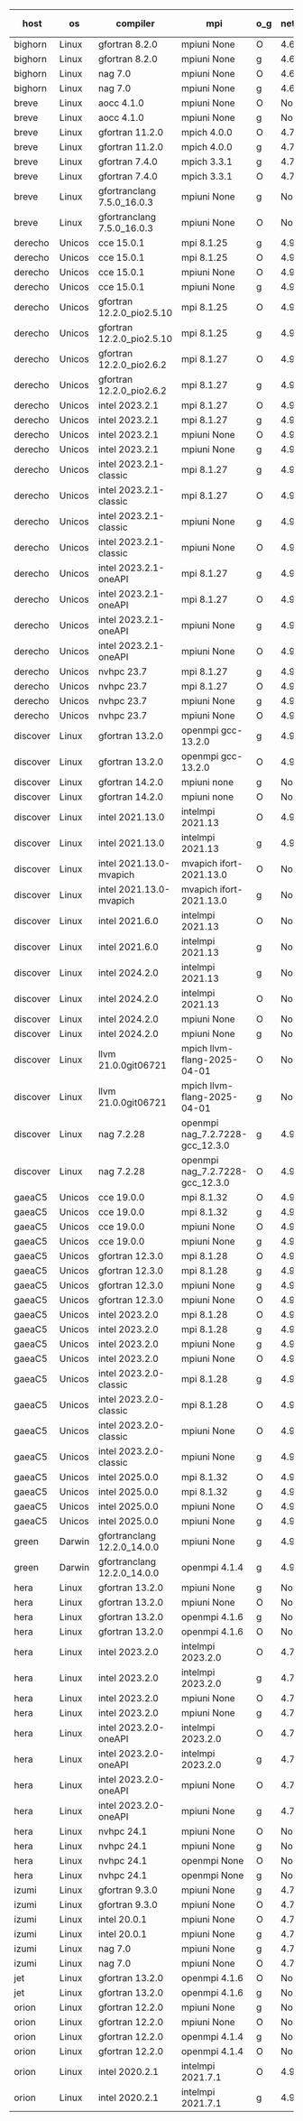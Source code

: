 

| host     | os       | compiler                              | mpi                      | o_g        | netcdf        | build       | u_pass          | u_fail          | s_pass            | s_fail            | e_pass             | e_fail             | nuopc_pass       | nuopc_fail       | artifacts link          |
|----------|----------|---------------------------------------|--------------------------|------------|---------------|-------------|-----------------|-----------------|-------------------|-------------------|--------------------|--------------------|------------------|------------------|-------------------------|
| bighorn | Linux | gfortran 8.2.0 | mpiuni None  | O | 4.6.1  | PASS | 12563 | 0 | 9 | 0 | 43 | 0 | None | None | <a href="https://github.com/esmf-org/esmf-test-artifacts/tree/13b569bc9a816eec585e645c5cb208c3f0ddc286/develop/gfortran/8.2.0/O/mpiuni/None" target="_blank">13b569b</a> | 
| bighorn | Linux | gfortran 8.2.0 | mpiuni None  | g | 4.6.1  | PASS | 12563 | 0 | 9 | 0 | 43 | 0 | None | None | <a href="https://github.com/esmf-org/esmf-test-artifacts/tree/8d73e29d089840491359a3d8c997991838c764b9/develop/gfortran/8.2.0/g/mpiuni/None" target="_blank">8d73e29</a> | 
| bighorn | Linux | nag 7.0 | mpiuni None  | O | 4.6.1  | PASS | 12563 | 0 | 9 | 0 | 43 | 0 | None | None | <a href="https://github.com/esmf-org/esmf-test-artifacts/tree/50eee657203c62d3095ce52d44f5cf20d0c662ab/develop/nag/7.0/O/mpiuni/None" target="_blank">50eee65</a> | 
| bighorn | Linux | nag 7.0 | mpiuni None  | g | 4.6.1  | PASS | 12504 | 59 | 9 | 0 | 43 | 0 | None | None | <a href="https://github.com/esmf-org/esmf-test-artifacts/tree/04d15fcd7aa6a619747c9dc17d333750101c2bcb/develop/nag/7.0/g/mpiuni/None" target="_blank">04d15fc</a> | 
| breve | Linux | aocc 4.1.0 | mpiuni None  | O | None  | PASS | 12537 | 26 | 9 | 0 | 43 | 0 | None | None | <a href="https://github.com/esmf-org/esmf-test-artifacts/tree/a32bf47357acca5f42c0c62b3f734f0bc032e100/develop/aocc/4.1.0/O/mpiuni/None" target="_blank">a32bf47</a> | 
| breve | Linux | aocc 4.1.0 | mpiuni None  | g | None  | PASS | 12537 | 26 | 9 | 0 | 43 | 0 | None | None | <a href="https://github.com/esmf-org/esmf-test-artifacts/tree/cf0d38d8226b545791b8a9ca0e11511b072ac473/develop/aocc/4.1.0/g/mpiuni/None" target="_blank">cf0d38d</a> | 
| breve | Linux | gfortran 11.2.0 | mpich 4.0.0  | O | 4.7.4  | PASS | 14234 | 0 | 51 | 0 | 81 | 0 | 58 | 0 | <a href="https://github.com/esmf-org/esmf-test-artifacts/tree/2f2312801cab566e72b7b89d3486dfcbccd05675/develop/gfortran/11.2.0/O/mpich/4.0.0" target="_blank">2f23128</a> | 
| breve | Linux | gfortran 11.2.0 | mpich 4.0.0  | g | 4.7.4  | PASS | 14234 | 0 | 51 | 0 | 81 | 0 | 58 | 0 | <a href="https://github.com/esmf-org/esmf-test-artifacts/tree/3bdaae3e15293c65e001129419eab884694e1f68/develop/gfortran/11.2.0/g/mpich/4.0.0" target="_blank">3bdaae3</a> | 
| breve | Linux | gfortran 7.4.0 | mpich 3.3.1  | g | 4.7.4  | PASS | 14234 | 0 | 51 | 0 | 81 | 0 | 58 | 0 | <a href="https://github.com/esmf-org/esmf-test-artifacts/tree/d3cffa51cb248a629d8783fa378a35709f9599f6/develop/gfortran/7.4.0/g/mpich/3.3.1" target="_blank">d3cffa5</a> | 
| breve | Linux | gfortran 7.4.0 | mpich 3.3.1  | O | 4.7.4  | PASS | 14234 | 0 | 51 | 0 | 81 | 0 | 58 | 0 | <a href="https://github.com/esmf-org/esmf-test-artifacts/tree/9ca62ec3b6e550c7507277c21a7517dfa00c41b7/develop/gfortran/7.4.0/O/mpich/3.3.1" target="_blank">9ca62ec</a> | 
| breve | Linux | gfortranclang 7.5.0_16.0.3 | mpiuni None  | g | None  | PASS | 12563 | 0 | 9 | 0 | 43 | 0 | None | None | <a href="https://github.com/esmf-org/esmf-test-artifacts/tree/a0d4a4bf021c2199dcad7ad366c799b0d720cce1/develop/gfortranclang/7.5.0_16.0.3/g/mpiuni/None" target="_blank">a0d4a4b</a> | 
| breve | Linux | gfortranclang 7.5.0_16.0.3 | mpiuni None  | O | None  | PASS | 12563 | 0 | 9 | 0 | 43 | 0 | None | None | <a href="https://github.com/esmf-org/esmf-test-artifacts/tree/726ad6d1786588361818207c3613bb6823176b77/develop/gfortranclang/7.5.0_16.0.3/O/mpiuni/None" target="_blank">726ad6d</a> | 
| derecho | Unicos | cce 15.0.1 | mpi 8.1.25  | g | 4.9.2  | PASS | 14033 | 201 | 51 | 0 | 81 | 0 | 57 | 0 | <a href="https://github.com/esmf-org/esmf-test-artifacts/tree/97e278fc4a5cd0607683c66b4fc81ab8328f2c71/develop/cce/15.0.1/g/mpi/8.1.25" target="_blank">97e278f</a> | 
| derecho | Unicos | cce 15.0.1 | mpi 8.1.25  | O | 4.9.2  | PASS | 14155 | 79 | 51 | 0 | 81 | 0 | 57 | 0 | <a href="https://github.com/esmf-org/esmf-test-artifacts/tree/bedd257fa48163d1f69db866b88c2cb0d45e0f62/develop/cce/15.0.1/O/mpi/8.1.25" target="_blank">bedd257</a> | 
| derecho | Unicos | cce 15.0.1 | mpiuni None  | O | 4.9.2  | PASS | 12327 | 236 | 9 | 0 | 43 | 0 | None | None | <a href="https://github.com/esmf-org/esmf-test-artifacts/tree/255d824704997284095090b1636b8528ebdd3713/develop/cce/15.0.1/O/mpiuni/None" target="_blank">255d824</a> | 
| derecho | Unicos | cce 15.0.1 | mpiuni None  | g | 4.9.2  | PASS | 12486 | 77 | 9 | 0 | 43 | 0 | None | None | <a href="https://github.com/esmf-org/esmf-test-artifacts/tree/1e6ba024df94dc682a558c9a81d1eebb126ab593/develop/cce/15.0.1/g/mpiuni/None" target="_blank">1e6ba02</a> | 
| derecho | Unicos | gfortran 12.2.0_pio2.5.10 | mpi 8.1.25  | O | 4.9.2  | PASS | 14234 | 0 | 51 | 0 | 81 | 0 | 57 | 0 | <a href="https://github.com/esmf-org/esmf-test-artifacts/tree/65be9037be9caedc30ba1ca4cd959979b0e1643f/develop/gfortran/12.2.0_pio2.5.10/O/mpi/8.1.25" target="_blank">65be903</a> | 
| derecho | Unicos | gfortran 12.2.0_pio2.5.10 | mpi 8.1.25  | g | 4.9.2  | PASS | 14234 | 0 | 51 | 0 | 81 | 0 | 57 | 0 | <a href="https://github.com/esmf-org/esmf-test-artifacts/tree/f16d3b87e4056cd193d94f6d27f64668dfa9519b/develop/gfortran/12.2.0_pio2.5.10/g/mpi/8.1.25" target="_blank">f16d3b8</a> | 
| derecho | Unicos | gfortran 12.2.0_pio2.6.2 | mpi 8.1.27  | O | 4.9.2  | PASS | 14234 | 0 | 51 | 0 | 81 | 0 | 57 | 0 | <a href="https://github.com/esmf-org/esmf-test-artifacts/tree/b84fa485b00aacea5a125fbab2afdb7aeeea7f06/develop/gfortran/12.2.0_pio2.6.2/O/mpi/8.1.27" target="_blank">b84fa48</a> | 
| derecho | Unicos | gfortran 12.2.0_pio2.6.2 | mpi 8.1.27  | g | 4.9.2  | PASS | 14234 | 0 | 51 | 0 | 81 | 0 | 57 | 0 | <a href="https://github.com/esmf-org/esmf-test-artifacts/tree/ce5af5e95d84fea6dfb0e1ea4c618ee9afd281a6/develop/gfortran/12.2.0_pio2.6.2/g/mpi/8.1.27" target="_blank">ce5af5e</a> | 
| derecho | Unicos | intel 2023.2.1 | mpi 8.1.27  | O | 4.9.2  | PASS | 14234 | 0 | 51 | 0 | 81 | 0 | 58 | 0 | <a href="https://github.com/esmf-org/esmf-test-artifacts/tree/cf884cb98f0b754edd0200747ad76d04f886aee5/develop/intel/2023.2.1/O/mpi/8.1.27" target="_blank">cf884cb</a> | 
| derecho | Unicos | intel 2023.2.1 | mpi 8.1.27  | g | 4.9.2  | PASS | 14234 | 0 | 51 | 0 | 81 | 0 | 58 | 0 | <a href="https://github.com/esmf-org/esmf-test-artifacts/tree/3823fc3700bd4a14e9fd8af08d484d6718525823/develop/intel/2023.2.1/g/mpi/8.1.27" target="_blank">3823fc3</a> | 
| derecho | Unicos | intel 2023.2.1 | mpiuni None  | O | 4.9.2  | PASS | 12563 | 0 | 9 | 0 | 43 | 0 | None | None | <a href="https://github.com/esmf-org/esmf-test-artifacts/tree/914ccd038eba9dbe1d1380dd237aab17717bce95/develop/intel/2023.2.1/O/mpiuni/None" target="_blank">914ccd0</a> | 
| derecho | Unicos | intel 2023.2.1 | mpiuni None  | g | 4.9.2  | PASS | 12563 | 0 | 9 | 0 | 43 | 0 | None | None | <a href="https://github.com/esmf-org/esmf-test-artifacts/tree/ec94898f93df4652d5631948d081e8724a71a131/develop/intel/2023.2.1/g/mpiuni/None" target="_blank">ec94898</a> | 
| derecho | Unicos | intel 2023.2.1-classic | mpi 8.1.27  | g | 4.9.2  | PASS | 14234 | 0 | 51 | 0 | 81 | 0 | 57 | 0 | <a href="https://github.com/esmf-org/esmf-test-artifacts/tree/7175f2a61ce8678af11962d58efee1e3cd7751ca/develop/intel/2023.2.1-classic/g/mpi/8.1.27" target="_blank">7175f2a</a> | 
| derecho | Unicos | intel 2023.2.1-classic | mpi 8.1.27  | O | 4.9.2  | PASS | 14234 | 0 | 51 | 0 | 81 | 0 | 57 | 0 | <a href="https://github.com/esmf-org/esmf-test-artifacts/tree/982b54417aad6ff0018b9b9802e4e40229268121/develop/intel/2023.2.1-classic/O/mpi/8.1.27" target="_blank">982b544</a> | 
| derecho | Unicos | intel 2023.2.1-classic | mpiuni None  | g | 4.9.2  | PASS | 12563 | 0 | 9 | 0 | 43 | 0 | None | None | <a href="https://github.com/esmf-org/esmf-test-artifacts/tree/d5cb20906afb196dfbaa5083aaf75d24d7d18f2c/develop/intel/2023.2.1-classic/g/mpiuni/None" target="_blank">d5cb209</a> | 
| derecho | Unicos | intel 2023.2.1-classic | mpiuni None  | O | 4.9.2  | PASS | 12563 | 0 | 9 | 0 | 43 | 0 | None | None | <a href="https://github.com/esmf-org/esmf-test-artifacts/tree/fe5c31c384ad31e41c6af7b6bae7c047f6447bf5/develop/intel/2023.2.1-classic/O/mpiuni/None" target="_blank">fe5c31c</a> | 
| derecho | Unicos | intel 2023.2.1-oneAPI | mpi 8.1.27  | g | 4.9.2  | PASS | 14234 | 0 | 51 | 0 | 81 | 0 | 57 | 0 | <a href="https://github.com/esmf-org/esmf-test-artifacts/tree/9a014e67ddca54963316fdeb037de073a18266bc/develop/intel/2023.2.1-oneAPI/g/mpi/8.1.27" target="_blank">9a014e6</a> | 
| derecho | Unicos | intel 2023.2.1-oneAPI | mpi 8.1.27  | O | 4.9.2  | PASS | 14234 | 0 | 50 | 1 | 81 | 0 | 57 | 0 | <a href="https://github.com/esmf-org/esmf-test-artifacts/tree/d87ad5c3a0ff9f7bd99fd0efae85b36726cde788/develop/intel/2023.2.1-oneAPI/O/mpi/8.1.27" target="_blank">d87ad5c</a> | 
| derecho | Unicos | intel 2023.2.1-oneAPI | mpiuni None  | g | 4.9.2  | PASS | 12563 | 0 | 9 | 0 | 43 | 0 | None | None | <a href="https://github.com/esmf-org/esmf-test-artifacts/tree/881e20f53b1ca518b73e7ea22ea34e5a0dd741a4/develop/intel/2023.2.1-oneAPI/g/mpiuni/None" target="_blank">881e20f</a> | 
| derecho | Unicos | intel 2023.2.1-oneAPI | mpiuni None  | O | 4.9.2  | PASS | 12563 | 0 | 9 | 0 | 43 | 0 | None | None | <a href="https://github.com/esmf-org/esmf-test-artifacts/tree/c65c9050f9057d2f4cbb808cfdfc7a07cb787368/develop/intel/2023.2.1-oneAPI/O/mpiuni/None" target="_blank">c65c905</a> | 
| derecho | Unicos | nvhpc 23.7 | mpi 8.1.27  | g | 4.9.2  | PASS | 14234 | 0 | 51 | 0 | 81 | 0 | 57 | 0 | <a href="https://github.com/esmf-org/esmf-test-artifacts/tree/5fd857cef064e599da1da4e0623fccbd5334ab35/develop/nvhpc/23.7/g/mpi/8.1.27" target="_blank">5fd857c</a> | 
| derecho | Unicos | nvhpc 23.7 | mpi 8.1.27  | O | 4.9.2  | PASS | 14234 | 0 | 51 | 0 | 81 | 0 | 57 | 0 | <a href="https://github.com/esmf-org/esmf-test-artifacts/tree/c55bba053e4e1e9220a530326cdcb554ec34b8ae/develop/nvhpc/23.7/O/mpi/8.1.27" target="_blank">c55bba0</a> | 
| derecho | Unicos | nvhpc 23.7 | mpiuni None  | g | 4.9.2  | PASS | 12563 | 0 | 9 | 0 | 43 | 0 | None | None | <a href="https://github.com/esmf-org/esmf-test-artifacts/tree/6ba0a78e269d8bfe738bad396bb1adef8fa0cecd/develop/nvhpc/23.7/g/mpiuni/None" target="_blank">6ba0a78</a> | 
| derecho | Unicos | nvhpc 23.7 | mpiuni None  | O | 4.9.2  | PASS | 12563 | 0 | 9 | 0 | 43 | 0 | None | None | <a href="https://github.com/esmf-org/esmf-test-artifacts/tree/39f12847560e7156117f17cb06870461b657b050/develop/nvhpc/23.7/O/mpiuni/None" target="_blank">39f1284</a> | 
| discover | Linux | gfortran 13.2.0 | openmpi gcc-13.2.0  | g | 4.9.2  | PASS | 14234 | 0 | 51 | 0 | 81 | 0 | 57 | 0 | <a href="https://github.com/esmf-org/esmf-test-artifacts/tree/4a06fcf4bdea2daf03deac1617d4d57218c421ae/develop/gfortran/13.2.0/g/openmpi/gcc-13.2.0" target="_blank">4a06fcf</a> | 
| discover | Linux | gfortran 13.2.0 | openmpi gcc-13.2.0  | O | 4.9.2  | PASS | 14234 | 0 | 51 | 0 | 81 | 0 | 57 | 0 | <a href="https://github.com/esmf-org/esmf-test-artifacts/tree/b5b3e24a3bdb6fa0fc4f10042afbc522c486dfab/develop/gfortran/13.2.0/O/openmpi/gcc-13.2.0" target="_blank">b5b3e24</a> | 
| discover | Linux | gfortran 14.2.0 | mpiuni none  | g | None  | PASS | 12563 | 0 | 9 | 0 | 43 | 0 | None | None | <a href="https://github.com/esmf-org/esmf-test-artifacts/tree/8440e85841df7f4b152a0b19943ea0a9e0cc90d3/develop/gfortran/14.2.0/g/mpiuni/none" target="_blank">8440e85</a> | 
| discover | Linux | gfortran 14.2.0 | mpiuni none  | O | None  | PASS | 12563 | 0 | 9 | 0 | 43 | 0 | None | None | <a href="https://github.com/esmf-org/esmf-test-artifacts/tree/72313f217bc4c9fd78b469a15420a0361cf5e76d/develop/gfortran/14.2.0/O/mpiuni/none" target="_blank">72313f2</a> | 
| discover | Linux | intel 2021.13.0 | intelmpi 2021.13  | O | 4.9.2  | PASS | 14234 | 0 | 51 | 0 | 81 | 0 | 57 | 0 | <a href="https://github.com/esmf-org/esmf-test-artifacts/tree/508989b3c5d5cf139a11b5464e835e953079e4ff/develop/intel/2021.13.0/O/intelmpi/2021.13" target="_blank">508989b</a> | 
| discover | Linux | intel 2021.13.0 | intelmpi 2021.13  | g | 4.9.2  | PASS | 14234 | 0 | 51 | 0 | 81 | 0 | 57 | 0 | <a href="https://github.com/esmf-org/esmf-test-artifacts/tree/3ca7cacc1c6ffa1ca3e50f4fc8077e8e79f2e9b1/develop/intel/2021.13.0/g/intelmpi/2021.13" target="_blank">3ca7cac</a> | 
| discover | Linux | intel 2021.13.0-mvapich | mvapich ifort-2021.13.0  | O | None  | PASS | 14234 | 0 | 51 | 0 | 81 | 0 | 57 | 0 | <a href="https://github.com/esmf-org/esmf-test-artifacts/tree/602b1087238b6c217634af1e08a1236a02b9545a/develop/intel/2021.13.0-mvapich/O/mvapich/ifort-2021.13.0" target="_blank">602b108</a> | 
| discover | Linux | intel 2021.13.0-mvapich | mvapich ifort-2021.13.0  | g | None  | PASS | 14234 | 0 | 51 | 0 | 81 | 0 | 57 | 0 | <a href="https://github.com/esmf-org/esmf-test-artifacts/tree/caa9b9a6e608f55f6fdb3c08d226011c245cf542/develop/intel/2021.13.0-mvapich/g/mvapich/ifort-2021.13.0" target="_blank">caa9b9a</a> | 
| discover | Linux | intel 2021.6.0 | intelmpi 2021.13  | O | None  | PASS | 14234 | 0 | 51 | 0 | 81 | 0 | 57 | 0 | <a href="https://github.com/esmf-org/esmf-test-artifacts/tree/2e03afbd8bebcb1c8fae6f2673b7d571eb7d63b4/develop/intel/2021.6.0/O/intelmpi/2021.13" target="_blank">2e03afb</a> | 
| discover | Linux | intel 2021.6.0 | intelmpi 2021.13  | g | None  | PASS | 14234 | 0 | 51 | 0 | 81 | 0 | 57 | 0 | <a href="https://github.com/esmf-org/esmf-test-artifacts/tree/ef8d36d66e57160a716a8a7169d274a068b0ed29/develop/intel/2021.6.0/g/intelmpi/2021.13" target="_blank">ef8d36d</a> | 
| discover | Linux | intel 2024.2.0 | intelmpi 2021.13  | g | None  | PASS | 14233 | 1 | 51 | 0 | 81 | 0 | 57 | 0 | <a href="https://github.com/esmf-org/esmf-test-artifacts/tree/d4aac67876370f5d892d7367b70fe9900e53a807/develop/intel/2024.2.0/g/intelmpi/2021.13" target="_blank">d4aac67</a> | 
| discover | Linux | intel 2024.2.0 | intelmpi 2021.13  | O | None  | PASS | 14234 | 0 | 51 | 0 | 81 | 0 | 57 | 0 | <a href="https://github.com/esmf-org/esmf-test-artifacts/tree/a8ce89bf3149cc0c2a0233901e571cd76671a95e/develop/intel/2024.2.0/O/intelmpi/2021.13" target="_blank">a8ce89b</a> | 
| discover | Linux | intel 2024.2.0 | mpiuni None  | O | None  | PASS | 12563 | 0 | 9 | 0 | 43 | 0 | None | None | <a href="https://github.com/esmf-org/esmf-test-artifacts/tree/92f3810bd9c85f2fdd7ac3cde716b90f3bc8767c/develop/intel/2024.2.0/O/mpiuni/None" target="_blank">92f3810</a> | 
| discover | Linux | intel 2024.2.0 | mpiuni None  | g | None  | PASS | 12562 | 1 | 9 | 0 | 43 | 0 | None | None | <a href="https://github.com/esmf-org/esmf-test-artifacts/tree/2a8e04faa4dcc2072163d27f8dfb2d55849e9c35/develop/intel/2024.2.0/g/mpiuni/None" target="_blank">2a8e04f</a> | 
| discover | Linux | llvm 21.0.0git06721 | mpich llvm-flang-2025-04-01  | O | None  | PASS | 14216 | 18 | 18 | 33 | 76 | 5 | 0 | 57 | <a href="https://github.com/esmf-org/esmf-test-artifacts/tree/ff316c9b91c6361492bf46830d01f54a4399ee63/develop/llvm/21.0.0git06721/O/mpich/llvm-flang-2025-04-01" target="_blank">ff316c9</a> | 
| discover | Linux | llvm 21.0.0git06721 | mpich llvm-flang-2025-04-01  | g | None  | PASS | 14216 | 18 | 19 | 32 | 76 | 5 | 0 | 57 | <a href="https://github.com/esmf-org/esmf-test-artifacts/tree/e5d3eea1e9cfd2b4ac288eb6007a643da451d0cb/develop/llvm/21.0.0git06721/g/mpich/llvm-flang-2025-04-01" target="_blank">e5d3eea</a> | 
| discover | Linux | nag 7.2.28 | openmpi nag_7.2.7228-gcc_12.3.0  | g | 4.9.2  | PASS | 14219 | 15 | 51 | 0 | 81 | 0 | 56 | 1 | <a href="https://github.com/esmf-org/esmf-test-artifacts/tree/ad2b50a8436ea464e32ee1dc1835078b5f60e020/develop/nag/7.2.28/g/openmpi/nag_7.2.7228-gcc_12.3.0" target="_blank">ad2b50a</a> | 
| discover | Linux | nag 7.2.28 | openmpi nag_7.2.7228-gcc_12.3.0  | O | 4.9.2  | PASS | 14234 | 0 | 51 | 0 | 81 | 0 | 56 | 1 | <a href="https://github.com/esmf-org/esmf-test-artifacts/tree/99dd91a7c7d8172e11608af16f23a51e39e6abcb/develop/nag/7.2.28/O/openmpi/nag_7.2.7228-gcc_12.3.0" target="_blank">99dd91a</a> | 
| gaeaC5 | Unicos | cce 19.0.0 | mpi 8.1.32  | O | 4.9.0  | PASS | 14174 | 60 | None | None | None | None | 56 | 1 | <a href="https://github.com/esmf-org/esmf-test-artifacts/tree/1b2ac74e5d60704cce302c1f75674cf1ef6db49d/develop/cce/19.0.0/O/mpi/8.1.32" target="_blank">1b2ac74</a> | 
| gaeaC5 | Unicos | cce 19.0.0 | mpi 8.1.32  | g | 4.9.0  | PASS | 10085 | 4149 | None | None | None | None | 56 | 1 | <a href="https://github.com/esmf-org/esmf-test-artifacts/tree/3efb98ad26112309c9d2ac7f8b85705920ddfac6/develop/cce/19.0.0/g/mpi/8.1.32" target="_blank">3efb98a</a> | 
| gaeaC5 | Unicos | cce 19.0.0 | mpiuni None  | O | 4.9.0  | PASS | 12506 | 57 | None | None | None | None | None | None | <a href="https://github.com/esmf-org/esmf-test-artifacts/tree/427e57a5045aa27da419fc5f945c875c60ff7b1f/develop/cce/19.0.0/O/mpiuni/None" target="_blank">427e57a</a> | 
| gaeaC5 | Unicos | cce 19.0.0 | mpiuni None  | g | 4.9.0  | PASS | 8920 | 3643 | None | None | None | None | None | None | <a href="https://github.com/esmf-org/esmf-test-artifacts/tree/989f788fcab5efd30f30d0247b3a3a51e6644fae/develop/cce/19.0.0/g/mpiuni/None" target="_blank">989f788</a> | 
| gaeaC5 | Unicos | gfortran 12.3.0 | mpi 8.1.28  | O | 4.9.0  | PASS | 14234 | 0 | 51 | 0 | 81 | 0 | 57 | 0 | <a href="https://github.com/esmf-org/esmf-test-artifacts/tree/3eb9b35a2389acfc545b3238d0050eb192dd3471/develop/gfortran/12.3.0/O/mpi/8.1.28" target="_blank">3eb9b35</a> | 
| gaeaC5 | Unicos | gfortran 12.3.0 | mpi 8.1.28  | g | 4.9.0  | PASS | 14234 | 0 | 51 | 0 | 81 | 0 | 57 | 0 | <a href="https://github.com/esmf-org/esmf-test-artifacts/tree/2bdd48d56bb3ac7014e2f5d0402c6f63848da290/develop/gfortran/12.3.0/g/mpi/8.1.28" target="_blank">2bdd48d</a> | 
| gaeaC5 | Unicos | gfortran 12.3.0 | mpiuni None  | g | 4.9.0  | PASS | 12563 | 0 | 9 | 0 | 43 | 0 | None | None | <a href="https://github.com/esmf-org/esmf-test-artifacts/tree/e22bbe4ccf336fe3be765fb93d209863b3f6f298/develop/gfortran/12.3.0/g/mpiuni/None" target="_blank">e22bbe4</a> | 
| gaeaC5 | Unicos | gfortran 12.3.0 | mpiuni None  | O | 4.9.0  | PASS | 12563 | 0 | 9 | 0 | 43 | 0 | None | None | <a href="https://github.com/esmf-org/esmf-test-artifacts/tree/d4c143740128c5d371c84e531a64a0c4747cc64c/develop/gfortran/12.3.0/O/mpiuni/None" target="_blank">d4c1437</a> | 
| gaeaC5 | Unicos | intel 2023.2.0 | mpi 8.1.28  | O | 4.9.0  | PASS | 14234 | 0 | 51 | 0 | 81 | 0 | 57 | 0 | <a href="https://github.com/esmf-org/esmf-test-artifacts/tree/7d5671dbab01ac62e074a488f971f69169615c12/develop/intel/2023.2.0/O/mpi/8.1.28" target="_blank">7d5671d</a> | 
| gaeaC5 | Unicos | intel 2023.2.0 | mpi 8.1.28  | g | 4.9.0  | PASS | 14234 | 0 | 51 | 0 | 81 | 0 | 57 | 0 | <a href="https://github.com/esmf-org/esmf-test-artifacts/tree/3019bdae60ec217b966babfad25ec14d0f3b8790/develop/intel/2023.2.0/g/mpi/8.1.28" target="_blank">3019bda</a> | 
| gaeaC5 | Unicos | intel 2023.2.0 | mpiuni None  | g | 4.9.0  | PASS | 12563 | 0 | 9 | 0 | 43 | 0 | None | None | <a href="https://github.com/esmf-org/esmf-test-artifacts/tree/52b09ef0328c531a3bfd35180d04ebe2b8399e87/develop/intel/2023.2.0/g/mpiuni/None" target="_blank">52b09ef</a> | 
| gaeaC5 | Unicos | intel 2023.2.0 | mpiuni None  | O | 4.9.0  | PASS | 12563 | 0 | 9 | 0 | 43 | 0 | None | None | <a href="https://github.com/esmf-org/esmf-test-artifacts/tree/c05247697fed3e671c978d4758f8bfabbc2c8d85/develop/intel/2023.2.0/O/mpiuni/None" target="_blank">c052476</a> | 
| gaeaC5 | Unicos | intel 2023.2.0-classic | mpi 8.1.28  | g | 4.9.0  | PASS | 14234 | 0 | 51 | 0 | 81 | 0 | 57 | 0 | <a href="https://github.com/esmf-org/esmf-test-artifacts/tree/384133b88c467a0bc19253f423471b562bf8a3ca/develop/intel/2023.2.0-classic/g/mpi/8.1.28" target="_blank">384133b</a> | 
| gaeaC5 | Unicos | intel 2023.2.0-classic | mpi 8.1.28  | O | 4.9.0  | PASS | 14234 | 0 | 51 | 0 | 81 | 0 | 57 | 0 | <a href="https://github.com/esmf-org/esmf-test-artifacts/tree/72c0144d784e772f24364a4efe86d56085e9421d/develop/intel/2023.2.0-classic/O/mpi/8.1.28" target="_blank">72c0144</a> | 
| gaeaC5 | Unicos | intel 2023.2.0-classic | mpiuni None  | O | 4.9.0  | PASS | 12563 | 0 | 9 | 0 | 43 | 0 | None | None | <a href="https://github.com/esmf-org/esmf-test-artifacts/tree/ce06a2e0a82bb9f210c0c81b0a570830db1e115d/develop/intel/2023.2.0-classic/O/mpiuni/None" target="_blank">ce06a2e</a> | 
| gaeaC5 | Unicos | intel 2023.2.0-classic | mpiuni None  | g | 4.9.0  | PASS | 12563 | 0 | 9 | 0 | 43 | 0 | None | None | <a href="https://github.com/esmf-org/esmf-test-artifacts/tree/e30f8d43839d7c88cd495b6b6f78da0f634c60fc/develop/intel/2023.2.0-classic/g/mpiuni/None" target="_blank">e30f8d4</a> | 
| gaeaC5 | Unicos | intel 2025.0.0 | mpi 8.1.32  | O | 4.9.0  | PASS | 14234 | 0 | 51 | 0 | 81 | 0 | 57 | 0 | <a href="https://github.com/esmf-org/esmf-test-artifacts/tree/8874d7e7e1aa72d9b68da70b10e926fea048fc3c/develop/intel/2025.0.0/O/mpi/8.1.32" target="_blank">8874d7e</a> | 
| gaeaC5 | Unicos | intel 2025.0.0 | mpi 8.1.32  | g | 4.9.0  | PASS | 14234 | 0 | 51 | 0 | 81 | 0 | 57 | 0 | <a href="https://github.com/esmf-org/esmf-test-artifacts/tree/89a393ddc440ba9bd0b7ed237481b86912e9f156/develop/intel/2025.0.0/g/mpi/8.1.32" target="_blank">89a393d</a> | 
| gaeaC5 | Unicos | intel 2025.0.0 | mpiuni None  | O | 4.9.0  | PASS | 12563 | 0 | 9 | 0 | 43 | 0 | None | None | <a href="https://github.com/esmf-org/esmf-test-artifacts/tree/d5d2a3ad147b236d73a4b5a2ef70bd49be0e299d/develop/intel/2025.0.0/O/mpiuni/None" target="_blank">d5d2a3a</a> | 
| gaeaC5 | Unicos | intel 2025.0.0 | mpiuni None  | g | 4.9.0  | PASS | 12563 | 0 | 9 | 0 | 43 | 0 | None | None | <a href="https://github.com/esmf-org/esmf-test-artifacts/tree/fdbf74e737fa22e0de2c90744ff071f5978d3929/develop/intel/2025.0.0/g/mpiuni/None" target="_blank">fdbf74e</a> | 
| green | Darwin | gfortranclang 12.2.0_14.0.0 | mpiuni None  | g | 4.9.3  | PASS | 12563 | 0 | 9 | 0 | 43 | 0 | None | None | <a href="https://github.com/esmf-org/esmf-test-artifacts/tree/358029388b89a5bbe5a49d5768f4d671e94c8d03/develop/gfortranclang/12.2.0_14.0.0/g/mpiuni/None" target="_blank">3580293</a> | 
| green | Darwin | gfortranclang 12.2.0_14.0.0 | openmpi 4.1.4  | g | 4.9.3  | PASS | 14234 | 0 | 51 | 0 | 81 | 0 | 58 | 0 | <a href="https://github.com/esmf-org/esmf-test-artifacts/tree/2d7b6ed2313dc7bface973745a5e81318ccbfd71/develop/gfortranclang/12.2.0_14.0.0/g/openmpi/4.1.4" target="_blank">2d7b6ed</a> | 
| hera | Linux | gfortran 13.2.0 | mpiuni None  | g | None  | PASS | 12563 | 0 | 9 | 0 | 43 | 0 | None | None | <a href="https://github.com/esmf-org/esmf-test-artifacts/tree/800c963e9b40c545777d9852c8512bc2abda0c0c/develop/gfortran/13.2.0/g/mpiuni/None" target="_blank">800c963</a> | 
| hera | Linux | gfortran 13.2.0 | mpiuni None  | O | None  | PASS | 12563 | 0 | 9 | 0 | 43 | 0 | None | None | <a href="https://github.com/esmf-org/esmf-test-artifacts/tree/577f290bc1faf67d5031a61136a173218887e732/develop/gfortran/13.2.0/O/mpiuni/None" target="_blank">577f290</a> | 
| hera | Linux | gfortran 13.2.0 | openmpi 4.1.6  | g | None  | FAIL | None | None | None | None | None | None | None | None | <a href="https://github.com/esmf-org/esmf-test-artifacts/tree/dcd56c2ceb6f5516674dcf830a3e6d2da5f02580/develop/gfortran/13.2.0/g/openmpi/4.1.6" target="_blank">dcd56c2</a> | 
| hera | Linux | gfortran 13.2.0 | openmpi 4.1.6  | O | None  | FAIL | None | None | None | None | None | None | None | None | <a href="https://github.com/esmf-org/esmf-test-artifacts/tree/a475ab974f2adedef34b1e9f3367eb1f6e48a9b8/develop/gfortran/13.2.0/O/openmpi/4.1.6" target="_blank">a475ab9</a> | 
| hera | Linux | intel 2023.2.0 | intelmpi 2023.2.0  | O | 4.7.0  | PASS | 14234 | 0 | None | None | None | None | None | None | <a href="https://github.com/esmf-org/esmf-test-artifacts/tree/c5befa0ff61cd184ebac2d8fabc4bd7abfba7df5/develop/intel/2023.2.0/O/intelmpi/2023.2.0" target="_blank">c5befa0</a> | 
| hera | Linux | intel 2023.2.0 | intelmpi 2023.2.0  | g | 4.7.0  | PASS | 14234 | 0 | None | None | None | None | None | None | <a href="https://github.com/esmf-org/esmf-test-artifacts/tree/b5a1692f8f511f668c8bd9a9b909e92686e7b1b5/develop/intel/2023.2.0/g/intelmpi/2023.2.0" target="_blank">b5a1692</a> | 
| hera | Linux | intel 2023.2.0 | mpiuni None  | O | 4.7.0  | PASS | 12563 | 0 | 9 | 0 | 43 | 0 | None | None | <a href="https://github.com/esmf-org/esmf-test-artifacts/tree/e6fb83c06b006116dab5d42d4cb5623b5d07433c/develop/intel/2023.2.0/O/mpiuni/None" target="_blank">e6fb83c</a> | 
| hera | Linux | intel 2023.2.0 | mpiuni None  | g | 4.7.0  | PASS | 12563 | 0 | 9 | 0 | None | None | None | None | <a href="https://github.com/esmf-org/esmf-test-artifacts/tree/69a218aae08e358d83f9352145603e2413755579/develop/intel/2023.2.0/g/mpiuni/None" target="_blank">69a218a</a> | 
| hera | Linux | intel 2023.2.0-oneAPI | intelmpi 2023.2.0  | O | 4.7.0  | PASS | 14234 | 0 | 50 | 1 | None | None | None | None | <a href="https://github.com/esmf-org/esmf-test-artifacts/tree/7db2e8cf3ea25382e9f5c9b19f245596c443db67/develop/intel/2023.2.0-oneAPI/O/intelmpi/2023.2.0" target="_blank">7db2e8c</a> | 
| hera | Linux | intel 2023.2.0-oneAPI | intelmpi 2023.2.0  | g | 4.7.0  | PASS | None | None | None | None | None | None | None | None | <a href="https://github.com/esmf-org/esmf-test-artifacts/tree/810e40a97b6452ee18dff0cda4d1088cb93fa027/develop/intel/2023.2.0-oneAPI/g/intelmpi/2023.2.0" target="_blank">810e40a</a> | 
| hera | Linux | intel 2023.2.0-oneAPI | mpiuni None  | O | 4.7.0  | PASS | 12563 | 0 | 9 | 0 | 43 | 0 | None | None | <a href="https://github.com/esmf-org/esmf-test-artifacts/tree/275e2645d505826ee3e0e7f987954290c5810e99/develop/intel/2023.2.0-oneAPI/O/mpiuni/None" target="_blank">275e264</a> | 
| hera | Linux | intel 2023.2.0-oneAPI | mpiuni None  | g | 4.7.0  | PASS | 12563 | 0 | 9 | 0 | 43 | 0 | None | None | <a href="https://github.com/esmf-org/esmf-test-artifacts/tree/ac22facb8a9696bec4e2d31a17651e716537ef81/develop/intel/2023.2.0-oneAPI/g/mpiuni/None" target="_blank">ac22fac</a> | 
| hera | Linux | nvhpc 24.1 | mpiuni None  | O | None  | PASS | 12563 | 0 | 9 | 0 | 43 | 0 | None | None | <a href="https://github.com/esmf-org/esmf-test-artifacts/tree/a8fa531e88c55c6614ce6ce52e98728a8ee829ee/develop/nvhpc/24.1/O/mpiuni/None" target="_blank">a8fa531</a> | 
| hera | Linux | nvhpc 24.1 | mpiuni None  | g | None  | PASS | 12563 | 0 | 9 | 0 | 43 | 0 | None | None | <a href="https://github.com/esmf-org/esmf-test-artifacts/tree/f079f43e5a63954c08a9710c6156ebb4f53d5907/develop/nvhpc/24.1/g/mpiuni/None" target="_blank">f079f43</a> | 
| hera | Linux | nvhpc 24.1 | openmpi None  | O | None  | PASS | 14234 | 0 | None | None | None | None | None | None | <a href="https://github.com/esmf-org/esmf-test-artifacts/tree/2dba040f054fbad4f10f52376d21ac4018384f51/develop/nvhpc/24.1/O/openmpi/None" target="_blank">2dba040</a> | 
| hera | Linux | nvhpc 24.1 | openmpi None  | g | None  | PASS | 14234 | 0 | None | None | None | None | None | None | <a href="https://github.com/esmf-org/esmf-test-artifacts/tree/fd2ea038dba14090842391add5115d2b4aea72a1/develop/nvhpc/24.1/g/openmpi/None" target="_blank">fd2ea03</a> | 
| izumi | Linux | gfortran 9.3.0 | mpiuni None  | g | 4.7.4  | PASS | 12563 | 0 | 9 | 0 | 43 | 0 | None | None | <a href="https://github.com/esmf-org/esmf-test-artifacts/tree/ea12616d4de0fd6f6c2692e5025df46d0ff8f98a/develop/gfortran/9.3.0/g/mpiuni/None" target="_blank">ea12616</a> | 
| izumi | Linux | gfortran 9.3.0 | mpiuni None  | O | 4.7.4  | PASS | 12563 | 0 | 9 | 0 | 43 | 0 | None | None | <a href="https://github.com/esmf-org/esmf-test-artifacts/tree/acbb859c12dc1748f946b06cb8d6b5b85e78d91a/develop/gfortran/9.3.0/O/mpiuni/None" target="_blank">acbb859</a> | 
| izumi | Linux | intel 20.0.1 | mpiuni None  | O | 4.7.4  | PASS | 12563 | 0 | 9 | 0 | 43 | 0 | None | None | <a href="https://github.com/esmf-org/esmf-test-artifacts/tree/286738224f6db52c0f3a9f8c6338cae0e1c7b362/develop/intel/20.0.1/O/mpiuni/None" target="_blank">2867382</a> | 
| izumi | Linux | intel 20.0.1 | mpiuni None  | g | 4.7.4  | PASS | 12563 | 0 | 9 | 0 | 43 | 0 | None | None | <a href="https://github.com/esmf-org/esmf-test-artifacts/tree/76be0675f2947206a2e82088cf6fd16edf33fcf7/develop/intel/20.0.1/g/mpiuni/None" target="_blank">76be067</a> | 
| izumi | Linux | nag 7.0 | mpiuni None  | g | 4.7.4  | PASS | 12563 | 0 | 9 | 0 | 43 | 0 | None | None | <a href="https://github.com/esmf-org/esmf-test-artifacts/tree/c2e0bdb2f84ca711d1d9dd990e8854e15eda8fa7/develop/nag/7.0/g/mpiuni/None" target="_blank">c2e0bdb</a> | 
| izumi | Linux | nag 7.0 | mpiuni None  | O | 4.7.4  | PASS | 12563 | 0 | 9 | 0 | 43 | 0 | None | None | <a href="https://github.com/esmf-org/esmf-test-artifacts/tree/37b5dc538824200f9fb224dc35d6edc83a7d6cfc/develop/nag/7.0/O/mpiuni/None" target="_blank">37b5dc5</a> | 
| jet | Linux | gfortran 13.2.0 | openmpi 4.1.6  | O | None  | PASS | 14234 | 0 | 51 | 0 | 81 | 0 | 57 | 0 | <a href="https://github.com/esmf-org/esmf-test-artifacts/tree/1adaf68215d9bab357e98a114bf9c251e63533fe/develop/gfortran/13.2.0/O/openmpi/4.1.6" target="_blank">1adaf68</a> | 
| jet | Linux | gfortran 13.2.0 | openmpi 4.1.6  | g | None  | PASS | 14234 | 0 | 51 | 0 | 81 | 0 | 57 | 0 | <a href="https://github.com/esmf-org/esmf-test-artifacts/tree/e841a2668586709d487ed950bcc852cca5ab16e8/develop/gfortran/13.2.0/g/openmpi/4.1.6" target="_blank">e841a26</a> | 
| orion | Linux | gfortran 12.2.0 | mpiuni None  | g | None  | PASS | 12563 | 0 | 9 | 0 | 43 | 0 | None | None | <a href="https://github.com/esmf-org/esmf-test-artifacts/tree/79cb472d0c84beca1ae32053397f711940d53c55/develop/gfortran/12.2.0/g/mpiuni/None" target="_blank">79cb472</a> | 
| orion | Linux | gfortran 12.2.0 | mpiuni None  | O | None  | PASS | 12563 | 0 | 9 | 0 | 43 | 0 | None | None | <a href="https://github.com/esmf-org/esmf-test-artifacts/tree/0a723d0f3cb072cf850cf8204a99a53aadabf9b3/develop/gfortran/12.2.0/O/mpiuni/None" target="_blank">0a723d0</a> | 
| orion | Linux | gfortran 12.2.0 | openmpi 4.1.4  | g | None  | PASS | None | None | None | None | None | None | None | None | <a href="https://github.com/esmf-org/esmf-test-artifacts/tree/7f4ba27a4ec483dac8f26bc24870ea4f7fb0091d/develop/gfortran/12.2.0/g/openmpi/4.1.4" target="_blank">7f4ba27</a> | 
| orion | Linux | gfortran 12.2.0 | openmpi 4.1.4  | O | None  | PASS | None | None | None | None | None | None | None | None | <a href="https://github.com/esmf-org/esmf-test-artifacts/tree/eb169a9376b365d2f9917ab84e28337d4021d0c8/develop/gfortran/12.2.0/O/openmpi/4.1.4" target="_blank">eb169a9</a> | 
| orion | Linux | intel 2020.2.1 | intelmpi 2021.7.1  | O | 4.9.2  | PASS | 14234 | 0 | 51 | 0 | None | None | None | None | <a href="https://github.com/esmf-org/esmf-test-artifacts/tree/a16e43f8e0d2644fc4471662d4a1e9180e9a92bd/develop/intel/2020.2.1/O/intelmpi/2021.7.1" target="_blank">a16e43f</a> | 
| orion | Linux | intel 2020.2.1 | intelmpi 2021.7.1  | g | 4.9.2  | PASS | None | None | None | None | None | None | None | None | <a href="https://github.com/esmf-org/esmf-test-artifacts/tree/530e67d4495c6421564a8800f11ee5376642c68e/develop/intel/2020.2.1/g/intelmpi/2021.7.1" target="_blank">530e67d</a> | 
